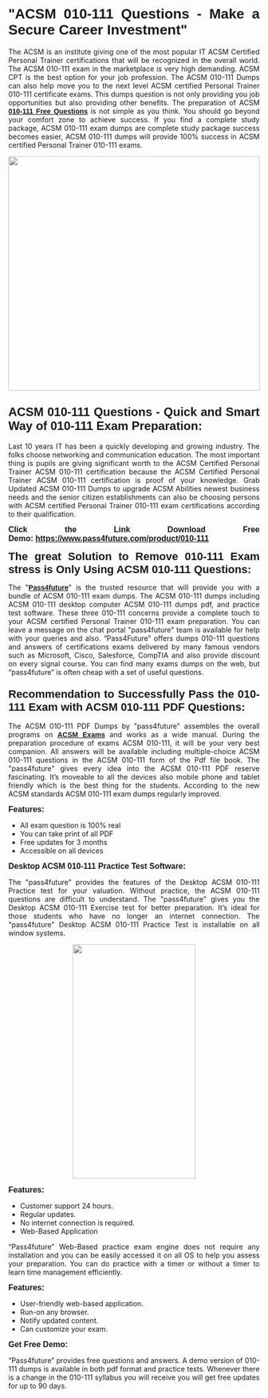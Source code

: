 
<h1 style="text-align: justify;"><span style="font-family:Tahoma,Geneva,sans-serif;"><strong>"ACSM 010-111 Questions - Make a Secure Career Investment"</strong></span></h1>

<p style="text-align: justify;">The ACSM is an institute giving one of the most popular IT ACSM Certified Personal Trainer certifications that will be recognized in the overall world. The ACSM 010-111 exam in the marketplace is very high demanding. ACSM CPT is the best option for your job profession. The ACSM 010-111 Dumps can also help move you to the next level ACSM certified Personal Trainer 010-111 certificate exams. This dumps question is not only providing you job opportunities but also providing other benefits. The preparation of ACSM <span style="font-family:Tahoma,Geneva,sans-serif;"><strong><a href="https://www.pass4future.com/questions/acsm/010-111">010-111 Free Questions</a></strong></span> is not simple as you think. You should go beyond your comfort zone to achieve success. If you find a complete study package, ACSM 010-111 exam dumps are complete study package success becomes easier, ACSM 010-111 dumps will provide 100% success in ACSM certified Personal Trainer 010-111 exams.</p>

<p style="text-align: justify;"><a href="https://www.pass4future.com/product/010-111"><img alt="" src="https://lh3.googleusercontent.com/pw/AM-JKLVhEO4I138wJzOepD3laGU-R1M7eT-OTYdow6pCESip26lSeaxxzS9BVWUKuzj1e3L_MoxCfVgBEvV8ODwl1LGzlZbt6HJm3NXXplPwnYiBfuYM_eQCcVVRMaAwHdsl3AhHOZS-up7mzwmd4i4EpEGq=w1112-h625-no?authuser=0" style="width: 100%; height: 470px;" /></a></p>

<h2 style="text-align: justify;"><span style="font-size:24px;"><strong><span style="font-family:Tahoma,Geneva,sans-serif;">ACSM 010-111 Questions - Quick and Smart Way of 010-111 Exam Preparation:</span></strong></span></h2>

<p style="text-align: justify;">Last 10 years IT has been a quickly developing and growing industry. The folks choose networking and communication education. The most important thing is pupils are giving significant worth to the ACSM Certified Personal Trainer ACSM 010-111 certification because the ACSM Certified Personal Trainer ACSM 010-111 certification is proof of your knowledge. Grab Updated ACSM 010-111 Dumps to upgrade ACSM Abilities newest business needs and the senior citizen establishments can also be choosing persons with ACSM certified Personal Trainer 010-111 exam certifications according to their qualification.</p>

<p style="text-align: justify;"><strong><span style="font-family:Lucida Sans Unicode,Lucida Grande,sans-serif;"><span style="font-size:16px;">Click the Link Download Free Demo: <a href="https://www.pass4future.com/product/010-111">https://www.pass4future.com/product/010-111</a></span></span></strong></p>

<p style="text-align: justify;"><strong><span style="font-size:22px;"><span style="font-family:Tahoma,Geneva,sans-serif;">The great Solution to Remove 010-111 Exam stress is Only Using ACSM 010-111 Questions:</span></span></strong></p>

<p style="text-align: justify;">The "<span style="font-family:Lucida Sans Unicode,Lucida Grande,sans-serif;"><a href="https://www.pass4future.com/"><strong>Pass4future</strong></a></span>" is the trusted resource that will provide you with a bundle of ACSM 010-111 exam dumps. The ACSM 010-111 dumps including ACSM 010-111 desktop computer ACSM 010-111 dumps pdf, and practice test software. These three 010-111 concerns provide a complete touch to your ACSM certified Personal Trainer 010-111 exam preparation. You can leave a message on the chat portal "pass4future" team is available for help with your queries and also. “Pass4Future” offers dumps 010-111 questions and answers of certifications exams delivered by many famous vendors such as Microsoft, Cisco, Salesforce, CompTIA and also provide discount on every signal course. You can find many exams dumps on the web, but “pass4future” is often cheap with a set of useful questions.</p>

<h3 style="text-align: justify;"><span style="font-size:22px;"><strong><span style="font-family:Tahoma,Geneva,sans-serif;">Recommendation to Successfully Pass the 010-111 Exam with ACSM 010-111 PDF Questions:</span></strong></span></h3>

<p style="text-align: justify;">The ACSM 010-111 PDF Dumps by "pass4future" assembles the overall programs on <span style="font-family:Lucida Sans Unicode,Lucida Grande,sans-serif;"><strong><a href="https://www.pass4future.com/acsm">ACSM Exams</a></strong></span> and works as a wide manual. During the preparation procedure of exams ACSM 010-111, it will be your very best companion. All answers will be available including multiple-choice ACSM 010-111 questions in the ACSM 010-111 form of the Pdf file book. The "pass4future" gives every idea into the ACSM 010-111 PDF reserve fascinating. It’s moveable to all the devices also mobile phone and tablet friendly which is the best thing for the students. According to the new ACSM standards ACSM 010-111 exam dumps regularly improved.</p>

<p style="text-align: justify;"><span style="font-family:Lucida Sans Unicode,Lucida Grande,sans-serif;"><span style="font-size:16px;"><strong>Features:</strong></span></span></p>

<ul>
	<li style="text-align: justify;">All exam question is 100% real</li>
	<li style="text-align: justify;">You can take print of all PDF</li>
	<li style="text-align: justify;">Free updates for 3 months </li>
	<li style="text-align: justify;">Accessible on all devices</li>
</ul>

<p style="text-align: justify;"><span style="font-family:Tahoma,Geneva,sans-serif;"><span style="font-size:16px;"><strong>Desktop ACSM 010-111 Practice Test Software:</strong></span></span></p>

<p style="text-align: justify;">The "pass4future" provides the features of the Desktop ACSM 010-111 Practice test for your valuation. Without practice, the ACSM 010-111 questions are difficult to understand. The "pass4future" gives you the Desktop ACSM 010-111 Exercise test for better preparation. It’s ideal for those students who have no longer an internet connection. The "pass4future" Desktop ACSM 010-111 Practice Test is installable on all window systems.</p>

<p style="text-align: center;"><a href="https://www.pass4future.com/product/010-111"><img alt="" src="https://lh3.googleusercontent.com/pw/AM-JKLV3yUm3jiqqIo1xIsj1VJ_UeysYexQY-pRYO0rIFl3vg11QZioN-gzffpw2AfKqFynWuvoXOreWrWS0swpr4xmOSWfwII2jvatteuqrfxiWGFBSHPiZUCoi33jqeymK5dmu-0enyX6tayRCAMHw05jv=s625-no?authuser=0" style="width: 70%; height: 470px;" /></a></p>

<p style="text-align: justify;"><span style="font-size:16px;"><span style="font-family:Lucida Sans Unicode,Lucida Grande,sans-serif;"><strong>Features:</strong></span></span></p>

<ul>
	<li style="text-align: justify;">Customer support 24 hours. </li>
	<li style="text-align: justify;">Regular updates. </li>
	<li style="text-align: justify;">No internet connection is required.</li>
	<li style="text-align: justify;">Web-Based Application</li>
</ul>

<p style="text-align: justify;">“Pass4future” Web-Based practice exam engine does not require any installation and you can be easily accessed it on all OS to help you assess your preparation. You can do practice with a timer or without a timer to learn time management efficiently.</p>

<p style="text-align: justify;"><strong><span style="font-size:16px;"><span style="font-family:Lucida Sans Unicode,Lucida Grande,sans-serif;">Features:</span></span></strong></p>

<ul>
	<li style="text-align: justify;">User-friendly web-based application.</li>
	<li style="text-align: justify;">Run-on any browser. </li>
	<li style="text-align: justify;">Notify updated content.</li>
	<li style="text-align: justify;">Can customize your exam.</li>
</ul>

<p style="text-align: justify;"><span style="font-size:16px;"><span style="font-family:Lucida Sans Unicode,Lucida Grande,sans-serif;"><strong>Get Free Demo:</strong></span></span></p>

<p style="text-align: justify;">“Pass4future” provides free questions and answers. A demo version of 010-111 dumps is available in both pdf format and practice tests. Whenever there is a change in the 010-111 syllabus you will receive you will get free updates for up to 90 days. </p>
